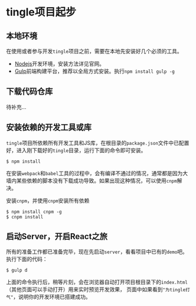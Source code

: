 # tingle项目起步

## 本地环境

在使用或者参与开发`tingle`项目之前，需要在本地先安装好几个必须的工具。

* [Nodejs](https://nodejs.org/)开发环境，安装方法详见官网。
* [Gulp](http://gulpjs.com/)前端构建平台，推荐以全局方式安装。执行`npm install gulp -g`

## 下载代码仓库

待补充...

## 安装依赖的开发工具或库

`tingle`项目所依赖所有开发工具和JS库，在根目录的`package.json`文件中已配置好，进入刚下载好的`tingle`目录，运行下面的命令即可安装。

```
$ npm install
```

在安装`webpack`和`babel`工具的过程中，会有编译不通过的情况，通常都是因为大墙内某些依赖的脚本没有下载成功导致。如果出现这种情况，可以使用`cnpm`解决。

安装`cnpm`，并使用`cnpm`安装所有依赖

```
$ npm install cnpm -g
$ cnpm install
```

## 启动Server，开启React之旅

所有的准备工作都已准备完毕，现在先启动`server`，看看项目中已有的`demo`吧。执行下面的代码：

```
$ gulp d
```

上面的命令执行后，稍等片刻，会在浏览器自动打开项目根目录下的`index.html`（其他页面可以手动打开）用来实时预览开发效果，
页面中如果看到`"为tingle打气"`，说明你的开发环境已搭建成功。

